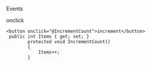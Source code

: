 Events

onclick
```
<button onclick="@IncrementCount">increment</button>
 public int Items { get; set; }
        protected void IncrementCount()
        {
            Items++;
        }
```       

